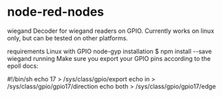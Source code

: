 # node-red-nodes


wiegand
Decoder for wiegand readers on GPIO. Currently works on linux only, but can be tested on other platforms.

requirements
Linux with GPIO
node-gyp
installation
$ npm install --save wiegand
running
Make sure you export your GPIO pins according to the epoll docs:

#!/bin/sh
echo 17 > /sys/class/gpio/export
echo in > /sys/class/gpio/gpio17/direction
echo both > /sys/class/gpio/gpio17/edge
